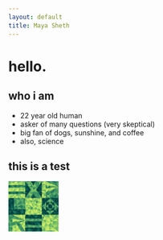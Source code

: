 ```yaml
---
layout: default
title: Maya Sheth
---
```

# hello.

## who i am
* 22 year old human
* asker of many questions (very skeptical)
* big fan of dogs, sunshine, and coffee
* also, science

## this is a test

<img src="_assets/explore.png" width="100">

